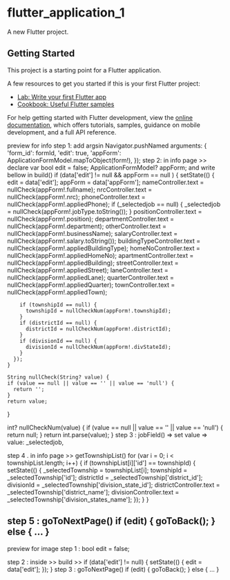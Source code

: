 # flutter_application_1

A new Flutter project.

## Getting Started

This project is a starting point for a Flutter application.

A few resources to get you started if this is your first Flutter project:

- [Lab: Write your first Flutter app](https://docs.flutter.dev/get-started/codelab)
- [Cookbook: Useful Flutter samples](https://docs.flutter.dev/cookbook)

For help getting started with Flutter development, view the
[online documentation](https://docs.flutter.dev/), which offers tutorials,
samples, guidance on mobile development, and a full API reference.

preview for info
step 1: add argsin Navigator.pushNamed
                arguments: {
                    'form_id': formId,
                    'edit': true,
                    'appForm': ApplicationFormModel.mapToObject(form!),
                  });
step 2: in info page >> declare var 
    bool edit = false;
    ApplicationFormModel? appForm;
and write bellow in build()
    if (data['edit'] != null && appForm == null ) {
      setState(() {
        edit = data['edit'];
        appForm = data['appForm'];
        nameController.text = nullCheck(appForm!.fullname);
        nrcController.text = nullCheck(appForm!.nrc);
        phoneController.text = nullCheck(appForm!.appliedPhone);
        if (_selectedjob == null) {
          _selectedjob = nullCheck(appForm!.jobType.toString());
        }
        positionController.text = nullCheck(appForm!.position);
        departmentController.text = nullCheck(appForm!.department);
        otherController.text = nullCheck(appForm!.businessName);
        salaryController.text = nullCheck(appForm!.salary.toString());
        buildingTypeController.text = nullCheck(appForm!.appliedBuildingType);
        homeNoController.text = nullCheck(appForm!.appliedHomeNo);
        apartmentController.text = nullCheck(appForm!.appliedBuilding);
        streetController.text = nullCheck(appForm!.appliedStreet);
        laneController.text = nullCheck(appForm!.appliedLane);
        quarterController.text = nullCheck(appForm!.appliedQuarter);
        townController.text = nullCheck(appForm!.appliedTown);

        if (townshipId == null) {
          townshipId = nullCheckNum(appForm!.townshipId);
        }
        if (districtId == null) {
          districtId = nullCheckNum(appForm!.districtId);
        }
        if (divisionId == null) {
          divisionId = nullCheckNum(appForm!.divStateId);
        }
      });
    }

    String nullCheck(String? value) {
    if (value == null || value == '' || value == 'null') {
      return '';
    }
    return value;
  }

  int? nullCheckNum(value) {
    if (value == null || value == '' || value == 'null') {
      return null;
    }
    return int.parse(value);
  }
step 3 : jobField() => set value => value: _selectedjob,

step 4 . in info page >> getTownshipList()
for (var i = 0; i < townshipList.length; i++) {
          if (townshipList[i]['id'] == townshipId) {
            setState(() {
              _selectedTownship = townshipList[i];
              townshipId = _selectedTownship['id'];
              districtId = _selectedTownship['district_id'];
              divisionId = _selectedTownship['division_state_id'];
              districtController.text = _selectedTownship['district_name'];
              divisionController.text =
                  _selectedTownship['division_states_name'];
            });
          }
        }

step 5 : goToNextPage()
if (edit) {
      goToBack();
    } else { ...
    }
--------------------------------------------------------------------------

preview for image
step 1 : bool edit = false;

step 2 : inside >> build >> 
if (data['edit'] != null) {
      setState(() {
        edit = data['edit'];
      });
    }
step 3 : goToNextPage()
if (edit) {
      goToBack();
    } else { ...
    }